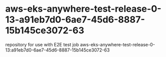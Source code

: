 # aws-eks-anywhere-test-release-0-13-a91eb7d0-6ae7-45d6-8887-15b145ce3072-63
repository for use with E2E test job aws-eks-anywhere-test-release-0-13:a91eb7d0-6ae7-45d6-8887-15b145ce3072-63

